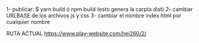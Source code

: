 1- publicar: $ yarn build ó npm build (esto genera la carpta dist)
2- cambiar URLBASE de los archivos js y css
3- cambiar el nombre index.html por cualquier nombre

RUTA ACTUAL https://www.play-website.com/hei260/2/
